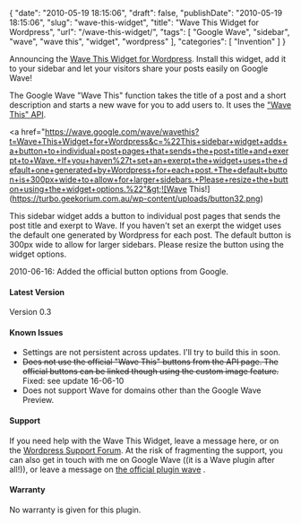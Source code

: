 {
    "date": "2010-05-19 18:15:06",
    "draft": false,
    "publishDate": "2010-05-19 18:15:06",
    "slug": "wave-this-widget",
    "title": "Wave This Widget for Wordpress",
    "url": "\/wave-this-widget\/",
    "tags": [
        "Google Wave",
        "sidebar",
        "wave",
        "wave this",
        "widget",
        "wordpress"
    ],
    "categories": [
        "Invention"
    ]
}

Announcing the [Wave This Widget for
Wordpress](http://wordpress.org/extend/plugins/wave-this-widget/).
Install this widget, add it to your sidebar and let your visitors share
your posts easily on Google Wave!

The Google Wave "Wave This" function takes the title of a post and a
short description and starts a new wave for you to add users to. It uses
the ["Wave This" API](http://code.google.com/apis/wave/wavethis/).

&lt;a
href="https://wave.google.com/wave/wavethis?t=Wave+This+Widget+for+Wordpress&c=%22This+sidebar+widget+adds+a+button+to+individual+post+pages+that+sends+the+post+title+and+exerpt+to+Wave.+If+you+haven%27t+set+an+exerpt+the+widget+uses+the+default+one+generated+by+Wordpress+for+each+post.+The+default+button+is+300px+wide+to+allow+for+larger+sidebars.+Please+resize+the+button+using+the+widget+options.%22"&gt;![Wave
This!](https://turbo.geekorium.com.au/wp-content/uploads/button32.png)

This sidebar widget adds a button to individual post pages that sends
the post title and exerpt to Wave. If you haven't set an exerpt the
widget uses the default one generated by Wordpress for each post. The
default button is 300px wide to allow for larger sidebars. Please resize
the button using the widget options.

<span class="update">2010-06-16: Added the official button options from
Google.</span>

#### Latest Version

Version 0.3

#### Known Issues

-   Settings are not persistent across updates. I'll try to build this
    in soon.
-   ~~Does not use the official "Wave This" buttons from the API page.
    The official buttons can be linked though using the custom
    image feature.~~ Fixed: see update 16-06-10
-   Does not support Wave for domains other than the Google
    Wave Preview.

#### Support

If you need help with the Wave This Widget, leave a message here, or on
the [Wordpress Support
Forum](http://wordpress.org/tags/wave-this-widget?forum_id=10). At the
risk of fragmenting the support, you can also get in touch with me on Google Wave ((it
is a Wave plugin after all!)), or leave a message on [the official
plugin
wave](https://wave.google.com/wave/waveref/googlewave.com/w+eyiPS7ZkCp_)
~~<span class="here embedded"></span>~~.

#### Warranty

No warranty is given for this plugin.